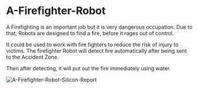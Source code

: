 # A-Firefighter-Robot

A Firefighting is an important job but it is very dangerous occupation. 
Due to that, Robots are designed to find a fire, before it rages out of control. 

It could be used to work with fire fighters to reduce the risk of injury to victims. 
The firefighter Robot will detect fire automatically after being sent to the Accident Zone. 

Then after detecting, it will put out the fire immediately using water.

![A-Firefighter-Robot-Silicon-Report](https://user-images.githubusercontent.com/76849147/186916477-2a24a73e-2b4c-4083-8cfc-a12205dee610.jpg)
